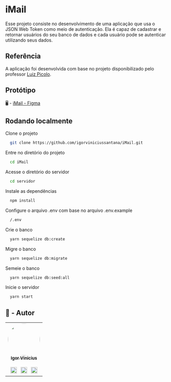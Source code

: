 
# iMail

Esse projeto consiste no desenvolvimento de uma aplicação que usa o JSON Web Token
como meio de autenticação. Ela é capaz de cadastrar e retornar usuários
do seu banco de dados e cada usuário pode se autenticar utilizando
seus dados.


## Referência

 A aplicação foi desenvolvida com base no projeto disponibilizado pelo professor [Luiz Picolo](https://github.com/luizpicolo).

## Protótipo
🖥 - [iMail - Figma](https://www.figma.com/file/bskiksJ9hAyymGB2SIqfJh/i-Mail?node-id=0%3A1)

## Rodando localmente

Clone o projeto

```bash
  git clone https://github.com/igorviniciussantana/iMail.git
```

Entre no diretório do projeto

```bash
  cd iMail
```

Acesse o diretório do servidor

```bash
  cd servidor
```

Instale as dependências

```bash
  npm install
```

Configure o arquivo .env com base no arquivo .env.example

```bash
  /.env
```

Crie o banco

```bash
  yarn sequelize db:create
```

Migre o banco

```bash
  yarn sequelize db:migrate
```

Semeie o banco

```bash
  yarn sequelize db:seed:all
```

Inicie o servidor

```bash
  yarn start
```


## 👤 - Autor

<table>
  <tr>
    <td align="center"><a href="https://github.com/igorviniciussantana"><img style="border-radius: 50%;" src="https://avatars.githubusercontent.com/u/86114583?v=4" width="100px;" alt=""/><br /><sub><b>Igor Vinicius</b></sub></a><br /><br /><a href="https://linkedin.com/in/igorviniciussantana"><img src="https://user-images.githubusercontent.com/86114583/192514843-1087a34f-74f9-46aa-94fa-e824950af81f.svg" width="20px"/></a>⠀<a href="mailto:igor.santana@estudante.ifms.edu.br"><img src="https://user-images.githubusercontent.com/86114583/192515071-4fa6bce6-6ee9-49ca-9395-c17e74075a20.svg" width="20px"/></a>⠀<a href="https://behance.net/igorvinicius8"><img src="https://user-images.githubusercontent.com/86114583/192515924-e754ab5f-d7bc-416f-a3f9-0b6e3e81eb6c.svg" width="20px"/></a>
    </td>
    </tr>
    </table>


